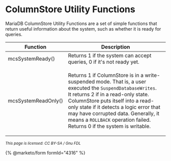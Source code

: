 # ColumnStore Utility Functions

MariaDB ColumnStore Utility Functions are a set of simple functions that return useful information about the system, such as whether it is ready for queries.

| Function            | Description                                                                                                                                                                                                                                                                                                                                                                          |
| ------------------- | ------------------------------------------------------------------------------------------------------------------------------------------------------------------------------------------------------------------------------------------------------------------------------------------------------------------------------------------------------------------------------------ |
| mcsSystemReady()    | Returns 1 if the system can accept queries, 0 if it's not ready yet.                                                                                                                                                                                                                                                                                                                 |
| mcsSystemReadOnly() | <p>Returns 1 if ColumnStore is in a write-suspended mode. That is, a user executed the <code>SuspendDatabaseWrites</code>. <br>It returns 2 if in a read-only state. ColumnStore puts itself into a read-only state if it detects a logic error that may have corrupted data. Generally, it means a <code>ROLLBACK</code> operation failed. Returns 0 if the system is writable.</p> |

<sub>_This page is licensed: CC BY-SA / Gnu FDL_</sub>

{% @marketo/form formId="4316" %}

